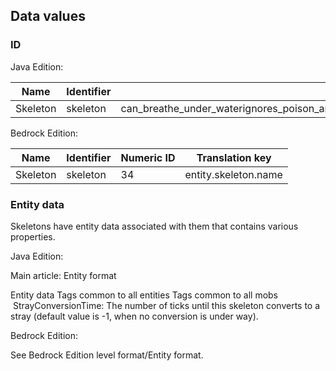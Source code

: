 ## Data values
### ID
Java Edition:

| Name     | Identifier | Entity tags                                                                                                                    | Translation key           |
|----------|------------|--------------------------------------------------------------------------------------------------------------------------------|---------------------------|
| Skeleton | skeleton   | can_breathe_under_waterignores_poison_and_regeninverted_healing_and_harmno_anger_from_wind_chargeskeletonsundeadwither_friends | entity.minecraft.skeleton |

Bedrock Edition:

| Name     | Identifier | Numeric ID | Translation key      |
|----------|------------|------------|----------------------|
| Skeleton | skeleton   | 34         | entity.skeleton.name |

### Entity data
Skeletons have entity data associated with them that contains various properties.

Java Edition:

Main article: Entity format

 Entity data
Tags common to all entities
Tags common to all mobs
 StrayConversionTime: The number of ticks until this skeleton converts to a stray (default value is -1, when no conversion is under way).

Bedrock Edition:

See Bedrock Edition level format/Entity format.

